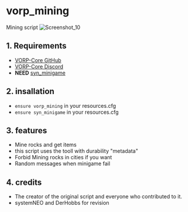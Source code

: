 # vorp_mining
Mining script 
![Screenshot_10](https://user-images.githubusercontent.com/101003021/190602935-bec09f9a-4651-44b0-b2b9-3688f0a51df2.png)

## 1. Requirements

- [VORP-Core GitHub](https://github.com/VORPCORE/vorp-core-lua)
- [VORP-Core Discord](https://discord.com/invite/xhJRGhQFRr)
- **NEED** [syn_minigame](https://cdn.discordapp.com/attachments/903875147050655744/906890251312721940/syn_minigame.rar)

## 2. insallation

- `ensure vorp_mining` in your resources.cfg
- `ensure syn_minigame` in your resources.cfg

## 3. features
- Mine rocks and get items 
- this script uses the tooll with durability "metadata"
- Forbid Mining rocks in cities if you want
- Random messages when minigame fail

## 4. credits
- The creator of the original script and everyone who contributed to it.
- systemNEO and DerHobbs for revision
